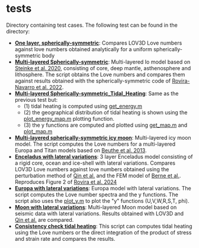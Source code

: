 # tests

Directory containing test cases. 
The following test can be found in the directory: 
- [**One layer, spherically-symmetric**](Test_One_Layer_Spherically_Symmetric.mlx): Compares LOV3D Love numbers against love numbers obtained analytically for a uniform spherically-symmetric body
- [**Multi-layered Spherically-symmetric**](Test_Io_Multi_Layer_Spherically_Symmetric.mlx): Multi-layered Io model based on [Steinke et al. 2020](https://doi.org/10.1016/j.icarus.2019.05.001), consisting of core, deep mantle, asthenosphere and lithosphere. The script obtains the Love numbers and compares them against results obtained with the spherically-symmetric code of  [Rovira-Navarro et al. 2022](https://doi.org/10.1029/2021JE007117). 
- [**Multi-layered Spherically-symmetric_Tidal_Heating**](Test_Io_Multi_Layer_Spherically_Symmetric_Tidal_Heating.mlx): Same as the previous test but:
	- (1) tidal heating is computed using  [get_energy.m](../src/get_energy.m)
	- (2) the geographical distribution of tidal heating is shown using the [plot_energy_map.m](../src/Plot_Tools/plot_energy_map.m) plotting function. 
	- (3) the y functions are computed and plotted using [get_map.m](../src/get_map.m) and [plot_map.m](../src/Plot_Tools/plot_map.m) 
- [**Multi-layered spherically-symmetric icy moon**](Test_Europa_Titan_Spherically_Symmetric.mlx): Multi-layered icy moon model. The script computes the Love numbers for a multi-layered Europa and Titan models based on [Beuthe et al. 2013](https://www.sciencedirect.com/science/article/pii/S0019103512004745?casa_token=xg0XfpmaHT4AAAAA:Qau6ppdURvhX_Vgm_NiDZVwEtERNnqcosVviHYGaLIHJLBugG7ZgBEnHNPG921Qc5SZAktQ6kw). 
- [**Enceladus with lateral variations**](Test_Enceladus_Two_Layers_Lateral_Variations.mlx): 3 layer Enceladus model consisting of a rigid core, ocean and ice-shell with lateral variations. Compares LOV3D Love numbers against love numbers obtained using the perturbation method of [Qin et al.](https://doi.org/10.1093/gji/ggu279) and the FEM model of [Berne et al.](https://doi.org/10.1029/2023GL106656). Reproduces Figure 2 of [Rovira et al. 2024](https://doi.org/10.48550/arXiv.2311.15710)
- [**Europa with lateral variations**](Test_Europa_Lateral_Variations.mlx): Europa model with lateral variations. The script computes the Love number spectra and the y functions. The script also uses the [plot_y.m](../src/Plot_Tools/plot_y.m) to plot the "y" functions (U,V,W,R,S,T, phi).
- [**Moon with lateral variations**](Test_Moon_MultiLayered_Lateral_Variations.mlx): Multi-layered Moon model based on seismic data with lateral variations. Results obtained with LOV3D and [Qin et al.](https://doi.org/10.1093/gji/ggu279) are compared.  
- [**Consistency check tidal heating**](Consistency_test_Energy.m): This script can computes tidal heating using the Love numbers or the direct integration of the product of stress and strain rate and compares the results.  




